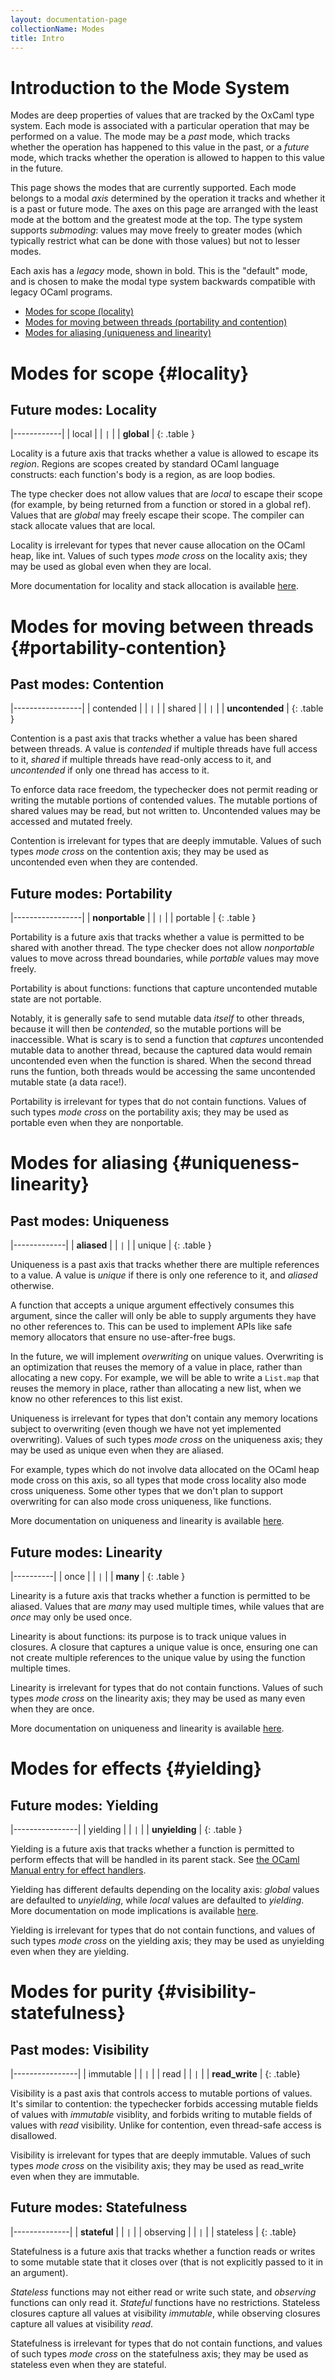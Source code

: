 ```yaml
---
layout: documentation-page
collectionName: Modes
title: Intro
---
```


<style>
.table {
    width: fit-content;
    margin-left: auto;
    margin-right: auto;
    margin-bottom: 20px;
    border-style: solid;
    border-color: blue;
    border-radius: 25px;
    padding: 15px;
    text-align: center;
}
</style>

# Introduction to the Mode System

Modes are deep properties of values that are tracked by the OxCaml type
system. Each mode is associated with a particular operation that may be
performed on a value. The mode may be a *past* mode, which tracks whether the
operation has happened to this value in the past, or a *future* mode, which
tracks whether the operation is allowed to happen to this value in the future.

This page shows the modes that are currently supported. Each mode belongs to a
modal *axis* determined by the operation it tracks and whether it is a past or
future mode. The axes on this page are arranged with the least mode at the
bottom and the greatest mode at the top. The type system supports *submoding*:
values may move freely to greater modes (which typically restrict what can be
done with those values) but not to lesser modes.

Each axis has a *legacy* mode, shown in bold. This is the "default" mode, and is
chosen to make the modal type system backwards compatible with legacy OCaml
programs.

* [Modes for scope (locality)](#locality)
* [Modes for moving between threads (portability and
  contention)](#portability-contention)
* [Modes for aliasing (uniqueness and linearity)](#uniqueness-linearity)

# Modes for scope {#locality}

## Future modes: Locality

|------------|
| local      |
| `|`        |
| **global** |
{: .table }

Locality is a future axis that tracks whether a value is allowed to escape its
*region*. Regions are scopes created by standard OCaml language constructs: each
function's body is a region, as are loop bodies.

The type checker does not allow values that are *local* to escape their scope
(for example, by being returned from a function or stored in a global
ref). Values that are *global* may freely escape their scope. The compiler can
stack allocate values that are local.

Locality is irrelevant for types that never cause allocation on the OCaml heap,
like int. Values of such types *mode cross* on the locality axis; they may be
used as global even when they are local.

More documentation for locality and stack allocation is available
[here](../stack-allocation/intro).

# Modes for moving between threads {#portability-contention}

## Past modes: Contention

|-----------------|
| contended       |
| `|`             |
| shared          |
| `|`             |
| **uncontended** |
{: .table }

Contention is a past axis that tracks whether a value has been shared between
threads. A value is *contended* if multiple threads have full access to it,
*shared* if multiple threads have read-only access to it, and *uncontended* if
only one thread has access to it.

To enforce data race freedom, the typechecker does not permit reading or writing
the mutable portions of contended values. The mutable portions of shared values
may be read, but not written to. Uncontended values may be accessed and mutated
freely.

Contention is irrelevant for types that are deeply immutable. Values of such
types *mode cross* on the contention axis; they may be used as uncontended even
when they are contended.

## Future modes: Portability

|-----------------|
| **nonportable** |
| `|`             |
| portable        |
{: .table }

Portability is a future axis that tracks whether a value is permitted to be
shared with another thread. The type checker does not allow *nonportable* values
to move across thread boundaries, while *portable* values may move freely.

Portability is about functions: functions that capture uncontended mutable state
are not portable.

Notably, it is generally safe to send mutable data *itself* to other threads,
because it will then be *contended*, so the mutable portions will be
inaccessible. What is scary is to send a function that *captures* uncontended
mutable data to another thread, because the captured data would remain
uncontended even when the function is shared. When the second thread runs the
funtion, both threads would be accessing the same uncontended mutable state (a
data race!).

Portability is irrelevant for types that do not contain functions. Values of
such types *mode cross* on the portability axis; they may be used as portable
even when they are nonportable.

# Modes for aliasing {#uniqueness-linearity}

## Past modes: Uniqueness

|-------------|
| **aliased** |
| `|`         |
| unique      |
{: .table }

Uniqueness is a past axis that tracks whether there are multiple references to a
value. A value is *unique* if there is only one reference to it, and *aliased*
otherwise.

A function that accepts a unique argument effectively consumes this argument,
since the caller will only be able to supply arguments they have no other
references to. This can be used to implement APIs like safe memory allocators
that ensure no use-after-free bugs.

In the future, we will implement *overwriting* on unique values. Overwriting is
an optimization that reuses the memory of a value in place, rather than
allocating a new copy. For example, we will be able to write a `List.map` that
reuses the memory in place, rather than allocating a new list, when we know no
other references to this list exist.

Uniqueness is irrelevant for types that don't contain any memory locations
subject to overwriting (even though we have not yet implemented overwriting).
Values of such types *mode cross* on the uniqueness axis; they may
be used as unique even when they are aliased.

For example, types which do not involve data allocated on the OCaml heap mode
cross on this axis, so all types that mode cross locality also mode cross
uniqueness. Some other types that we don't plan to support overwriting for can
also mode cross uniqueness, like functions.

More documentation on uniqueness and linearity is available
[here](../../uniqueness/intro/).

## Future modes: Linearity

|----------|
| once     |
| `|`      |
| **many** |
{: .table }

Linearity is a future axis that tracks whether a function is permitted to be
aliased.  Values that are *many* may used multiple times, while values that are
*once* may only be used once.

Linearity is about functions: its purpose is to track unique values in
closures. A closure that captures a unique value is once, ensuring one can not
create multiple references to the unique value by using the function multiple
times.

Linearity is irrelevant for types that do not contain functions. Values of such
types *mode cross* on the linearity axis; they may be used as many even when
they are once.

More documentation on uniqueness and linearity is available
[here](../../uniqueness/intro/).

# Modes for effects {#yielding}

## Future modes: Yielding

|----------------|
| yielding       |
| `|`            |
| **unyielding** |
{: .table }

Yielding is a future axis that tracks whether a function is permitted to perform
effects that will be handled in its parent stack. See [the OCaml Manual entry
for effect handlers](https://ocaml.org/manual/5.3/effects.html).

Yielding has different defaults depending on the locality axis: *global* values are
defaulted to *unyielding*, while *local* values are defaulted to *yielding*.
More documentation on mode implications is available [here](../_05-kinds/syntax.md).

Yielding is irrelevant for types that do not contain functions, and values of such types
*mode cross* on the yielding axis; they may be used as unyielding even
when they are yielding.

# Modes for purity {#visibility-statefulness}

## Past modes: Visibility

|----------------|
| immutable      |
| `|`            |
| read           |
| `|`            |
| **read_write** |
{: .table}

Visibility is a past axis that controls access to mutable portions of values.
It's similar to contention: the typechecker forbids accessing mutable fields of values
with *immutable* visiblity, and forbids writing to mutable fields of values
with *read* visibility. Unlike for contention, even thread-safe access is disallowed.

Visibility is irrelevant for types that are deeply immutable. Values of such
types *mode cross* on the visibility axis; they may be used as read_write even
when they are immutable.

## Future modes: Statefulness

|--------------|
| **stateful** |
| `|`          |
| observing    |
| `|`          |
| stateless    |
{: .table}

Statefulness is a future axis that tracks whether a function reads or writes to some
mutable state that it closes over (that is not explicitly passed to it in an argument).

*Stateless* functions may not either read or write such state, and *observing*
functions can only read it. *Stateful* functions have no restrictions.
Stateless closures capture all values at visibility *immutable*,
while observing closures capture all values at visibility *read*.

Statefulness is irrelevant for types that do not contain functions, and values of such
types *mode cross* on the statefulness axis; they may be used as stateless
even when they are stateful.
